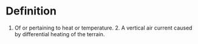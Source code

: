 # Definition

1.  Of or pertaining to heat or temperature. 2. A vertical air current
    caused by differential heating of the terrain.
